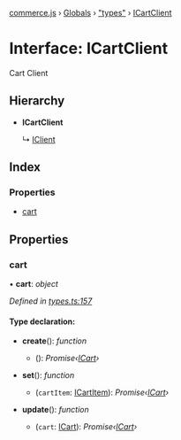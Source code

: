[commerce.js](../README.md) › [Globals](../globals.md) › ["types"](../modules/_types_.md) › [ICartClient](_types_.icartclient.md)

# Interface: ICartClient

Cart Client

## Hierarchy

* **ICartClient**

  ↳ [IClient](_types_.iclient.md)

## Index

### Properties

* [cart](_types_.icartclient.md#cart)

## Properties

###  cart

• **cart**: *object*

*Defined in [types.ts:157](https://github.com/shopjs/commerce.js/blob/1a136bb/src/types.ts#L157)*

#### Type declaration:

* **create**(): *function*

  * (): *Promise‹[ICart](_types_.icart.md)›*

* **set**(): *function*

  * (`cartItem`: [ICartItem](_types_.icartitem.md)): *Promise‹[ICart](_types_.icart.md)›*

* **update**(): *function*

  * (`cart`: [ICart](_types_.icart.md)): *Promise‹[ICart](_types_.icart.md)›*

